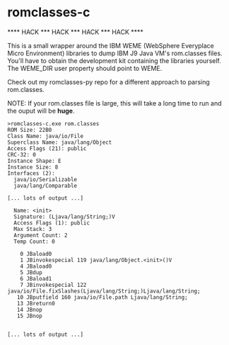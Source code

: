 romclasses-c
=============

**** HACK *** HACK *** HACK *** HACK ****


This is a small wrapper around the IBM WEME (WebSphere Everyplace Micro Environment) libraries to dump IBM J9 Java VM's rom.classes files. You'll have to obtain the development kit containing the libraries yourself. The WEME_DIR user property should point to WEME.

Check out my romclasses-py repo for a different approach to parsing rom.classes.

NOTE: If your rom.classes file is large, this will take a long time to run and the ouput will be **huge**. 


```
>romclasses-c.exe rom.classes
ROM Size: 22B0
Class Name: java/io/File
Superclass Name: java/lang/Object
Access Flags (21): public 
CRC-32: 0
Instance Shape: E
Instance Size: 8
Interfaces (2):
  java/io/Serializable
  java/lang/Comparable

[... lots of output ...]

  Name: <init>
  Signature: (Ljava/lang/String;)V
  Access Flags (1): public 
  Max Stack: 3
  Argument Count: 2
  Temp Count: 0

    0 JBaload0 
    1 JBinvokespecial 119 java/lang/Object.<init>()V
    4 JBaload0 
    5 JBdup 
    6 JBaload1 
    7 JBinvokespecial 122 java/io/File.fixSlashes(Ljava/lang/String;)Ljava/lang/String;
   10 JBputfield 160 java/io/File.path Ljava/lang/String;
   13 JBreturn0 
   14 JBnop 
   15 JBnop 


[... lots of output ...]
```

